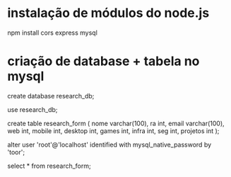 # instalação de módulos do node.js

npm install cors express  mysql


# criação de database + tabela no mysql

create database research_db;

use research_db;

create table research_form (
	nome varchar(100),
    ra int,
    email varchar(100),
    web int,
    mobile int,
    desktop int,
    games int,
    infra int,
    seg int,
    projetos int
);

alter user 'root'@'localhost' identified with mysql_native_password by 'toor';

select * from research_form;
